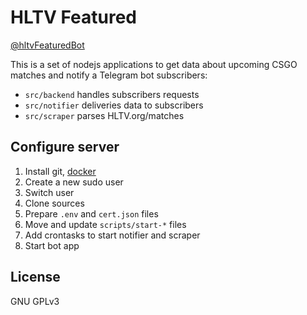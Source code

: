 # HLTV Featured

[@hltvFeaturedBot](https://t.me/hltvFeaturedBot)

This is a set of nodejs applications to get data about upcoming CSGO matches and notify a Telegram bot subscribers:

- `src/backend` handles subscribers requests
- `src/notifier` deliveries data to subscribers
- `src/scraper` parses HLTV.org/matches

## Configure server

1. Install git, [docker](https://docs.docker.com/engine/install/ubuntu/)
1. Create a new sudo user
1. Switch user
1. Clone sources
1. Prepare `.env` and `cert.json` files
1. Move and update `scripts/start-*` files
1. Add crontasks to start notifier and scraper
1. Start bot app

## License

GNU GPLv3

